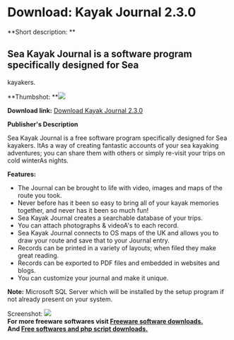 # Download: Kayak Journal 2.3.0

**Short description: **

## Sea Kayak Journal is a software program specifically designed for Sea
kayakers.

  
**Thumbshot: **![](http://www.freewarefiles.com/screenshot/kayakjournal_md.jpg)   
  
**Download link:** [Download Kayak Journal 2.3.0](http://freesoftwares.boysofts.com/Kayak-Journal_program_69377.html)  
  

**Publisher's Description**  
  

Sea Kayak Journal is a free software program specifically designed for Sea
kayakers. ItAs a way of creating fantastic accounts of your sea kayaking
adventures; you can share them with others or simply re-visit your trips on
cold winterAs nights.

**Features:**

  * The Journal can be brought to life with video, images and maps of the route you took. 
  * Never before has it been so easy to bring all of your kayak memories together, and never has it been so much fun! 
  * Sea Kayak Journal creates a searchable database of your trips. 
  * You can attach photographs & videoA's to each record. 
  * Sea Kayak Journal connects to OS maps of the UK and allows you to draw your route and save that to your Journal entry. 
  * Records can be printed in a variety of layouts; when filed they make great reading. 
  * Records can be exported to PDF files and embedded in websites and blogs. 
  * You can customize your journal and make it unique. 

**Note:** Microsoft SQL Server which will be installed by the setup program if not already present on your system.

  
  
Screenshot: ![](http://www.freewarefiles.com/screenshot/kayakjournal.jpg)  
**For more freeware softwares visit [Freeware software downloads.](http://freesoftwares.boysofts.com/)**   
**And [Free softwares and php script downloads.](http://www.boysofts.com/)**

